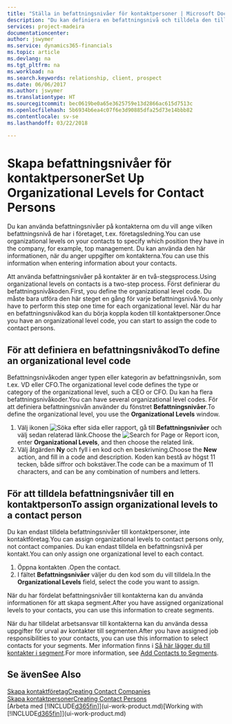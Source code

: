 ```yaml
---
title: "Ställa in befattningsnivåer för kontaktpersoner | Microsoft Docs"
description: "Du kan definiera en befattningsnivå och tilldela den till din kontakt om du vill ange vilken befattningsnivå de har i företaget, t.ex. företagsledning."
services: project-madeira
documentationcenter: 
author: jswymer
ms.service: dynamics365-financials
ms.topic: article
ms.devlang: na
ms.tgt_pltfrm: na
ms.workload: na
ms.search.keywords: relationship, client, prospect
ms.date: 06/06/2017
ms.author: jswymer
ms.translationtype: HT
ms.sourcegitcommit: bec0619be0a65e3625759e13d2866ac615d7513c
ms.openlocfilehash: 5b6934b6ea4c07f6e3d90885dfa25d73e14bbb82
ms.contentlocale: sv-se
ms.lasthandoff: 03/22/2018

---
```

# <a name="set-up-organizational-levels-for-contact-persons"></a><span data-ttu-id="40f1f-103">Skapa befattningsnivåer för kontaktpersoner</span><span class="sxs-lookup"><span data-stu-id="40f1f-103">Set Up Organizational Levels for Contact Persons</span></span>
<span data-ttu-id="40f1f-104">Du kan använda befattningsnivåer på kontakterna om du vill ange vilken befattningsnivå de har i företaget, t.ex. företagsledning.</span><span class="sxs-lookup"><span data-stu-id="40f1f-104">You can use organizational levels on your contacts to specify which position they have in the company, for example, top management.</span></span> <span data-ttu-id="40f1f-105">Du kan använda den här informationen, när du anger uppgifter om kontakterna.</span><span class="sxs-lookup"><span data-stu-id="40f1f-105">You can use this information when entering information about your contacts.</span></span>

<span data-ttu-id="40f1f-106">Att använda befattningsnivåer på kontakter är en två-stegsprocess.</span><span class="sxs-lookup"><span data-stu-id="40f1f-106">Using organizational levels on contacts is a two-step process.</span></span> <span data-ttu-id="40f1f-107">Först definierar du befattningsnivåkoden.</span><span class="sxs-lookup"><span data-stu-id="40f1f-107">First, you define the organizational level code.</span></span> <span data-ttu-id="40f1f-108">Du måste bara utföra den här steget en gång för varje befattningsnivå.</span><span class="sxs-lookup"><span data-stu-id="40f1f-108">You only have to perform this step one time for each organizational level.</span></span> <span data-ttu-id="40f1f-109">När du har en befattningsnivåkod kan du börja koppla koden till kontaktpersoner.</span><span class="sxs-lookup"><span data-stu-id="40f1f-109">Once you have an organizational level code, you can start to assign the code to contact persons.</span></span>

## <a name="to-define-an-organizational-level-code"></a><span data-ttu-id="40f1f-110">För att definiera en befattningsnivåkod</span><span class="sxs-lookup"><span data-stu-id="40f1f-110">To define an organizational level code</span></span>
<span data-ttu-id="40f1f-111">Befattningsnivåkoden anger typen eller kategorin av befattningsnivån, som t.ex. VD eller CFO.</span><span class="sxs-lookup"><span data-stu-id="40f1f-111">The organizational level code defines the type or category of the organizational level, such a CEO  or CFO.</span></span> <span data-ttu-id="40f1f-112">Du kan ha flera befattningsnivåkoder.</span><span class="sxs-lookup"><span data-stu-id="40f1f-112">You can have several organizational level codes.</span></span> <span data-ttu-id="40f1f-113">För att definiera befattningsnivån använder du fönstret **Befattningsnivåer**.</span><span class="sxs-lookup"><span data-stu-id="40f1f-113">To define the organizational level, you use the **Organizational Levels** window.</span></span>

1. <span data-ttu-id="40f1f-114">Välj ikonen ![Söka efter sida eller rapport](media/ui-search/search_small.png "Ikonen Söka efter sida eller rapport"), gå till **Befattningsnivåer** och välj sedan relaterad länk.</span><span class="sxs-lookup"><span data-stu-id="40f1f-114">Choose the ![Search for Page or Report](media/ui-search/search_small.png "Search for Page or Report icon") icon, enter **Organizational Levels**, and then choose the related link.</span></span>
2. <span data-ttu-id="40f1f-115">Välj åtgärden **Ny** och fyll i en kod och en beskrivning.</span><span class="sxs-lookup"><span data-stu-id="40f1f-115">Choose the **New** action, and fill in a code and description.</span></span> <span data-ttu-id="40f1f-116">Koden kan bestå av högst 11 tecken, både siffror och bokstäver.</span><span class="sxs-lookup"><span data-stu-id="40f1f-116">The code can be a maximum of 11 characters, and can be any combination of numbers and letters.</span></span>

## <a name="to-assign-organizational-levels-to-a-contact-person"></a><span data-ttu-id="40f1f-117">För att tilldela befattningsnivåer till en kontaktperson</span><span class="sxs-lookup"><span data-stu-id="40f1f-117">To assign organizational levels to a contact person</span></span>
<span data-ttu-id="40f1f-118">Du kan endast tilldela befattningsnivåer till kontaktpersoner, inte kontaktföretag.</span><span class="sxs-lookup"><span data-stu-id="40f1f-118">You can assign organizational levels to contact persons only, not contact companies.</span></span> <span data-ttu-id="40f1f-119">Du kan endast tilldela en befattningsnivå per kontakt.</span><span class="sxs-lookup"><span data-stu-id="40f1f-119">You can only assign one organizational level to each contact.</span></span>

1. <span data-ttu-id="40f1f-120">Öppna kontakten .</span><span class="sxs-lookup"><span data-stu-id="40f1f-120">Open the contact.</span></span>
2. <span data-ttu-id="40f1f-121">I fältet **Befattningsnivåer** väljer du den kod som du vill tilldela.</span><span class="sxs-lookup"><span data-stu-id="40f1f-121">In the **Organizational Levels** field, select the code you want to assign.</span></span>

<span data-ttu-id="40f1f-122">När du har fördelat befattningsnivåer till kontakterna kan du använda informationen för att skapa segment.</span><span class="sxs-lookup"><span data-stu-id="40f1f-122">After you have assigned organizational levels to your contacts, you can use this information to create segments.</span></span>

<span data-ttu-id="40f1f-123">När du har tilldelat arbetsansvar till kontakterna kan du använda dessa uppgifter för urval av kontakter till segmenten.</span><span class="sxs-lookup"><span data-stu-id="40f1f-123">After you have assigned job responsibilities to your contacts, you can use this information to select contacts for your segments.</span></span> <span data-ttu-id="40f1f-124">Mer information finns i [Så här lägger du till kontakter i segment](marketing-add-contact-segment.md).</span><span class="sxs-lookup"><span data-stu-id="40f1f-124">For more information, see [Add Contacts to Segments](marketing-add-contact-segment.md).</span></span>

## <a name="see-also"></a><span data-ttu-id="40f1f-125">Se även</span><span class="sxs-lookup"><span data-stu-id="40f1f-125">See Also</span></span>
[<span data-ttu-id="40f1f-126">Skapa kontaktföretag</span><span class="sxs-lookup"><span data-stu-id="40f1f-126">Creating Contact Companies</span></span>](marketing-create-contact-companies.md)  
[<span data-ttu-id="40f1f-127">Skapa kontaktpersoner</span><span class="sxs-lookup"><span data-stu-id="40f1f-127">Creating Contact Persons</span></span>](marketing-create-contact-persons.md)  
<span data-ttu-id="40f1f-128">[Arbeta med [!INCLUDE[d365fin](includes/d365fin_md.md)]](ui-work-product.md)</span><span class="sxs-lookup"><span data-stu-id="40f1f-128">[Working with [!INCLUDE[d365fin](includes/d365fin_md.md)]](ui-work-product.md)</span></span>  

